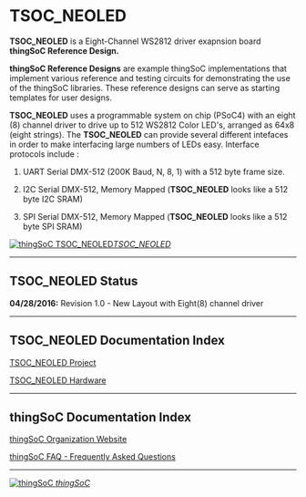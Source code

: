 # TSOC_NEOLED

**TSOC_NEOLED** is a Eight-Channel WS2812 driver exapnsion board **thingSoC Reference Design.** 

**thingSoC Reference Designs** are example thingSoC implementations that implement
various reference and testing circuits for demonstrating the use of the thingSoC libraries.
These reference designs can serve as starting templates for user designs.

**TSOC_NEOLED** uses a programmable system on chip (PSoC4) with an eight (8) channel driver
to drive up to 512 WS2812 Color LED's, arranged as 64x8 (eight strings).
The **TSOC_NEOLED** can provide several different intefaces in order to make
interfacing large numbers of LEDs easy. Interface protocols include :

1) UART Serial DMX-512 (200K Baud, N, 8, 1) with a 512 byte frame size.

2) I2C Serial DMX-512, Memory Mapped (**TSOC_NEOLED** looks like a 512 byte I2C SRAM)

3) SPI Serial DMX-512, Memory Mapped (**TSOC_NEOLED** looks like a 512 byte SPI SRAM)


[![thingSoC TSOC_NEOLED](https://raw.githubusercontent.com/thingSoC/TSOC_NEOLED/master/TSOC_NEOLED/images/TSOC_NEOLED_top.png?raw=true)*TSOC_NEOLED*](https://github.com/thingSoC/TSOC_NEOLED)

---------------------------------------

## TSOC_NEOLED Status <a name="TSOC_NEOLED_status"/>

**04/28/2016:** 
Revision 1.0 - New Layout with Eight(8) channel driver


---------------------------------------

## TSOC_NEOLED Documentation Index <a name="TSOC_NEOLED_documentation_index"/>

[TSOC_NEOLED Project](http://thingsoc.github.io/projects/TSOC_NEOLED.html)

[TSOC_NEOLED Hardware](https://github.com/thingSoC/TSOC_NEOLED/tree/master/TSOC_NEOLED/hardware)


---------------------------------------

## thingSoC Documentation Index <a name="thingSoC_documentation_index"/>

[thingSoC Organization Website](http://thingSoC.github.io)

[thingSoC FAQ - Frequently Asked Questions](http://thingsoc.github.io/support/faq.html)

---------------------------------------

[![thingSoC](http://thingsoc.github.io/img/projects/thingSoC/thingSoC_thumb.png?raw=true) 
*thingSoC*](http://thingsoc.github.io)
